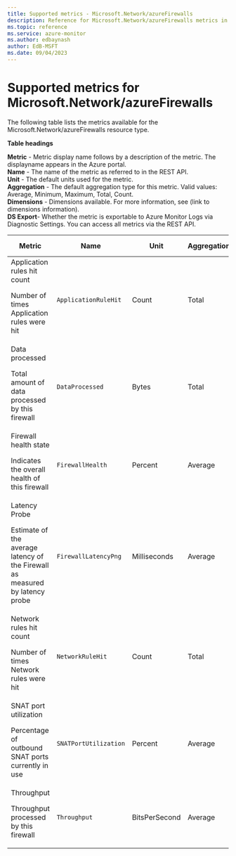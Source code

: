 ```yaml
---
title: Supported metrics - Microsoft.Network/azureFirewalls
description: Reference for Microsoft.Network/azureFirewalls metrics in Azure Monitor.
ms.topic: reference
ms.service: azure-monitor
ms.author: edbaynash
author: EdB-MSFT
ms.date: 09/04/2023
---
```

# Supported metrics for Microsoft.Network/azureFirewalls  
<!-- Data source : naam-->


The following table lists the metrics available for the Microsoft.Network/azureFirewalls resource type.

  

**Table headings**
  
**Metric** - Metric display name follows by a description of the metric. The displayname appears in the Azure portal.  
**Name** - The name of the metric as referred to in the REST API.  
**Unit** - The default units used for the metric.  
**Aggregation** - The default aggregation type for this metric. Valid values: Average, Minimum, Maximum, Total, Count.  
**Dimensions** - Dimensions available. For more information, see (link to dimensions information).  
**DS Export**- Whether the metric is exportable to Azure Monitor Logs via Diagnostic Settings.  You can access all metrics via the REST API.  
  
  
|Metric|Name|Unit|Aggregation|Dimensions|DS Export|
|---|---|---|---|---|---|
|Application rules hit count<p><p>Number of times Application rules were hit |`ApplicationRuleHit` |Count |Total |Status, Reason, Protocol |Yes|
|Data processed<p><p>Total amount of data processed by this firewall |`DataProcessed` |Bytes |Total |No Dimensions |Yes|
|Firewall health state<p><p>Indicates the overall health of this firewall |`FirewallHealth` |Percent |Average |Status, Reason |Yes|
|Latency Probe<p><p>Estimate of the average latency of the Firewall as measured by latency probe |`FirewallLatencyPng` |Milliseconds |Average |No Dimensions |Yes|
|Network rules hit count<p><p>Number of times Network rules were hit |`NetworkRuleHit` |Count |Total |Status, Reason, Protocol |Yes|
|SNAT port utilization<p><p>Percentage of outbound SNAT ports currently in use |`SNATPortUtilization` |Percent |Average |Protocol |Yes|
|Throughput<p><p>Throughput processed by this firewall |`Throughput` |BitsPerSecond |Average |No Dimensions |No|


<!--Gen Date:  Mon Sep 04 2023 13:11:00 GMT+0300 (Israel Daylight Time)-->